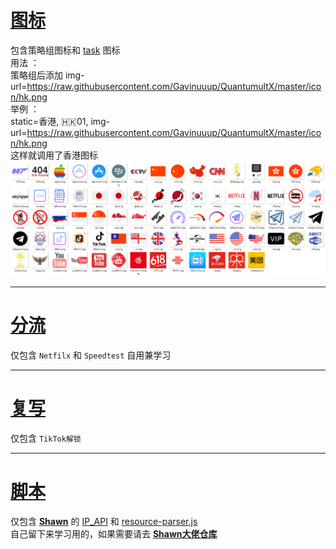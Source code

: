 # [图标](/icon)
包含策略组图标和 [task](/cron) 图标  
用法 ：  
策略组后添加 img-url=https://raw.githubusercontent.com/Gavinuuup/QuantumultX/master/icon/hk.png  
举例 ：  
static=香港, 🇭🇰01, img-url=https://raw.githubusercontent.com/Gavinuuup/QuantumultX/master/icon/hk.png  
这样就调用了香港图标
![Alt text](https://github.com/Gavinuuup/QuantumultX/blob/master/icon/show/show.png)  
***  
# [分流](/Filter)
仅包含 `Netfilx` 和 `Speedtest` 自用兼学习  
***  
# [复写](/Rewrite)
仅包含 `TikTok解锁`  
***  
# [脚本](/Script)
仅包含 **[Shawn](https://github.com/KOP-XIAO)** 的 [IP_API](/https://github.com/Gavinuuup/QuantumultX/blob/master/Script/IP_API.js) 和 [resource-parser.js](/https://github.com/Gavinuuup/QuantumultX/blob/master/Script/resource-parser.js)   
自己留下来学习用的，如果需要请去 **[Shawn大佬仓库](https://github.com/KOP-XIAO/QuantumultX/tree/master/Scripts)**
